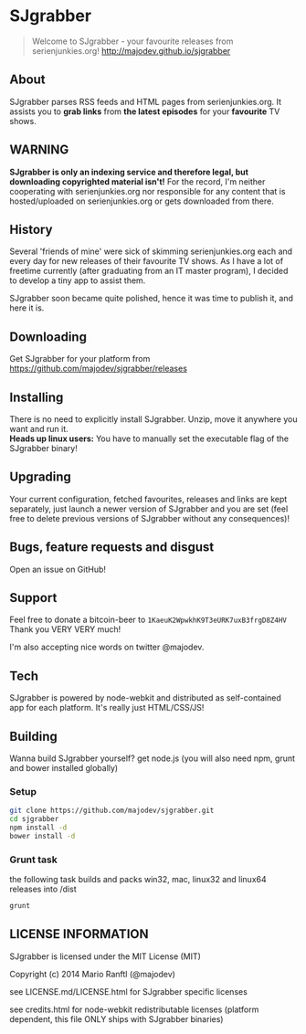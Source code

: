 # SJgrabber

> Welcome to SJgrabber - your favourite releases from serienjunkies.org!
http://majodev.github.io/sjgrabber

## About
SJgrabber parses RSS feeds and HTML pages from serienjunkies.org. 
It assists you to **grab links** from **the latest episodes** for your **favourite** TV shows.

## WARNING
**SJgrabber is only an indexing service and therefore legal, but downloading copyrighted material isn't!** For the record, I'm neither cooperating with serienjunkies.org nor responsible for any content that is hosted/uploaded on serienjunkies.org or gets downloaded from there.

## History
Several 'friends of mine' were sick of skimming serienjunkies.org each and every day for new releases of their favourite TV shows. As I have a lot of freetime currently (after graduating from an IT master program), I decided to develop a tiny app to assist them. 

SJgrabber soon became quite polished, hence it was time to publish it, and here it is.

## Downloading
Get SJgrabber for your platform from https://github.com/majodev/sjgrabber/releases

## Installing
There is no need to explicitly install SJgrabber. Unzip, move it anywhere you want and run it.  
**Heads up linux users:** You have to manually set the executable flag of the SJgrabber binary!

## Upgrading
Your current configuration, fetched favourites, releases and links are kept separately, just launch a newer version of SJgrabber and you are set (feel free to delete previous versions of SJgrabber without any consequences)!

## Bugs, feature requests and disgust
Open an issue on GitHub!

## Support
Feel free to donate a bitcoin-beer to `1KaeuK2WpwkhK9T3eURK7uxB3frgD8Z4HV` Thank you VERY VERY much!

I'm also accepting nice words on twitter @majodev.

## Tech
SJgrabber is powered by node-webkit and distributed as self-contained app for each platform. It's really just HTML/CSS/JS!

## Building
Wanna build SJgrabber yourself?
get node.js (you will also need npm, grunt and bower installed globally)

### Setup

```bash
git clone https://github.com/majodev/sjgrabber.git
cd sjgrabber
npm install -d
bower install -d
```

### Grunt task
the following task builds and packs win32, mac, linux32 and linux64 releases into /dist
```bash
grunt
```

## LICENSE INFORMATION
SJgrabber is licensed under the MIT License (MIT)

Copyright (c) 2014 Mario Ranftl (@majodev)

see LICENSE.md/LICENSE.html for SJgrabber specific licenses

see credits.html for node-webkit redistributable licenses (platform dependent, this file ONLY ships with SJgrabber binaries)